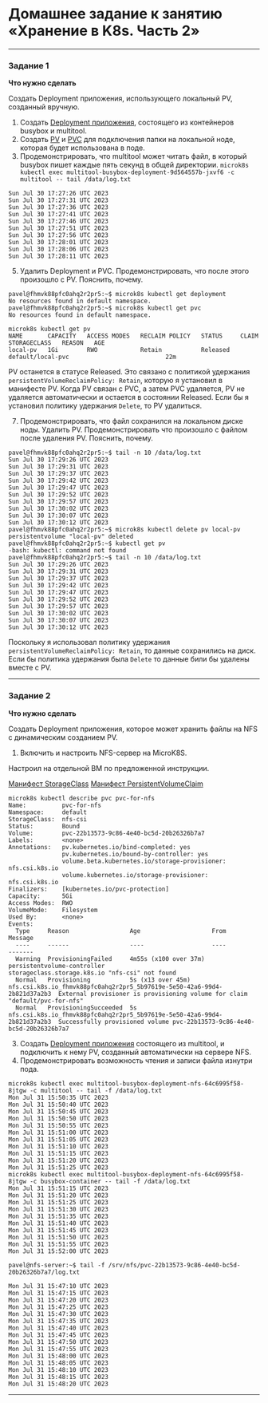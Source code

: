 # Домашнее задание к занятию «Хранение в K8s. Часть 2»

------

### Задание 1

**Что нужно сделать**

Создать Deployment приложения, использующего локальный PV, созданный вручную.

1. Создать [Deployment приложения](https://github.com/omega-pasha/kuber-homeworks/blob/main/2.2/netology-deployment.yaml), состоящего из контейнеров busybox и multitool.
2. Создать [PV](https://github.com/omega-pasha/kuber-homeworks/blob/main/2.2/netology-pv.yaml) и [PVC](https://github.com/omega-pasha/kuber-homeworks/blob/main/2.2/netology-pvc.yaml) для подключения папки на локальной ноде, которая будет использована в поде.
3. Продемонстрировать, что multitool может читать файл, в который busybox пишет каждые пять секунд в общей директории.
`microk8s kubectl exec multitool-busybox-deployment-9d564557b-jxvf6 -c multitool -- tail /data/log.txt`
```
Sun Jul 30 17:27:26 UTC 2023
Sun Jul 30 17:27:31 UTC 2023
Sun Jul 30 17:27:36 UTC 2023
Sun Jul 30 17:27:41 UTC 2023
Sun Jul 30 17:27:46 UTC 2023
Sun Jul 30 17:27:51 UTC 2023
Sun Jul 30 17:27:56 UTC 2023
Sun Jul 30 17:28:01 UTC 2023
Sun Jul 30 17:28:06 UTC 2023
Sun Jul 30 17:28:11 UTC 2023
```
5. Удалить Deployment и PVC. Продемонстрировать, что после этого произошло с PV. Пояснить, почему.
```
pavel@fhmvk88pfc0ahq2r2pr5:~$ microk8s kubectl get deployment
No resources found in default namespace.
pavel@fhmvk88pfc0ahq2r2pr5:~$ microk8s kubectl get pvc
No resources found in default namespace.
```
```
microk8s kubectl get pv
NAME       CAPACITY   ACCESS MODES   RECLAIM POLICY   STATUS     CLAIM               STORAGECLASS   REASON   AGE
local-pv   1Gi        RWO            Retain           Released   default/local-pvc                           22m
```

PV останется в статусе Released. Это связано с политикой удержания `persistentVolumeReclaimPolicy: Retain`, которую я установил в манифесте PV. Когда PV связан с PVC, а затем PVC удаляется, PV не удаляется автоматически и остается в состоянии Released. Если бы я установил политику удержания `Delete`, то PV удалиться.

7. Продемонстрировать, что файл сохранился на локальном диске ноды. Удалить PV.  Продемонстрировать что произошло с файлом после удаления PV. Пояснить, почему.
```
pavel@fhmvk88pfc0ahq2r2pr5:~$ tail -n 10 /data/log.txt
Sun Jul 30 17:29:26 UTC 2023
Sun Jul 30 17:29:31 UTC 2023
Sun Jul 30 17:29:37 UTC 2023
Sun Jul 30 17:29:42 UTC 2023
Sun Jul 30 17:29:47 UTC 2023
Sun Jul 30 17:29:52 UTC 2023
Sun Jul 30 17:29:57 UTC 2023
Sun Jul 30 17:30:02 UTC 2023
Sun Jul 30 17:30:07 UTC 2023
Sun Jul 30 17:30:12 UTC 2023
pavel@fhmvk88pfc0ahq2r2pr5:~$ microk8s kubectl delete pv local-pv
persistentvolume "local-pv" deleted
pavel@fhmvk88pfc0ahq2r2pr5:~$ kubectl get pv
-bash: kubectl: command not found
pavel@fhmvk88pfc0ahq2r2pr5:~$ tail -n 10 /data/log.txt
Sun Jul 30 17:29:26 UTC 2023
Sun Jul 30 17:29:31 UTC 2023
Sun Jul 30 17:29:37 UTC 2023
Sun Jul 30 17:29:42 UTC 2023
Sun Jul 30 17:29:47 UTC 2023
Sun Jul 30 17:29:52 UTC 2023
Sun Jul 30 17:29:57 UTC 2023
Sun Jul 30 17:30:02 UTC 2023
Sun Jul 30 17:30:07 UTC 2023
Sun Jul 30 17:30:12 UTC 2023
```

Поскольку я использовал  политику удержания `persistentVolumeReclaimPolicy: Retain`, то данные сохранились на диск. Если бы политика удержания была `Delete` то данные били бы удалены вместе с PV.

------

### Задание 2

**Что нужно сделать**

Создать Deployment приложения, которое может хранить файлы на NFS с динамическим созданием PV.

1. Включить и настроить NFS-сервер на MicroK8S.

Настроил на отдельной ВМ по предложенной инструкции.

[Манифест StorageClass](https://github.com/omega-pasha/kuber-homeworks/blob/main/2.2/netology-sc-nfs.yaml)
[Манифест PersistentVolumeClaim](https://github.com/omega-pasha/kuber-homeworks/blob/main/2.2/netology-pvc-nfs.yaml)

```
microk8s kubectl describe pvc pvc-for-nfs
Name:          pvc-for-nfs
Namespace:     default
StorageClass:  nfs-csi
Status:        Bound
Volume:        pvc-22b13573-9c86-4e40-bc5d-20b26326b7a7
Labels:        <none>
Annotations:   pv.kubernetes.io/bind-completed: yes
               pv.kubernetes.io/bound-by-controller: yes
               volume.beta.kubernetes.io/storage-provisioner: nfs.csi.k8s.io
               volume.kubernetes.io/storage-provisioner: nfs.csi.k8s.io
Finalizers:    [kubernetes.io/pvc-protection]
Capacity:      5Gi
Access Modes:  RWO
VolumeMode:    Filesystem
Used By:       <none>
Events:
  Type     Reason                 Age                    From                                                                      Message
  ----     ------                 ----                   ----                                                                      -------
  Warning  ProvisioningFailed     4m55s (x100 over 37m)  persistentvolume-controller                                               storageclass.storage.k8s.io "nfs-csi" not found
  Normal   Provisioning           5s (x13 over 45m)      nfs.csi.k8s.io_fhmvk88pfc0ahq2r2pr5_5b97619e-5e50-42a6-99d4-2b821d37a2b3  External provisioner is provisioning volume for claim "default/pvc-for-nfs"
  Normal   ProvisioningSucceeded  5s                     nfs.csi.k8s.io_fhmvk88pfc0ahq2r2pr5_5b97619e-5e50-42a6-99d4-2b821d37a2b3  Successfully provisioned volume pvc-22b13573-9c86-4e40-bc5d-20b26326b7a7
```

3. Создать [Deployment приложения](https://github.com/omega-pasha/kuber-homeworks/blob/main/2.2/netology-deployment-nfs.yaml) состоящего из multitool, и подключить к нему PV, созданный автоматически на сервере NFS.
4. Продемонстрировать возможность чтения и записи файла изнутри пода.
```
microk8s kubectl exec multitool-busybox-deployment-nfs-64c6995f58-8jtgw -c multitool -- tail -f /data/log.txt
Mon Jul 31 15:50:35 UTC 2023
Mon Jul 31 15:50:40 UTC 2023
Mon Jul 31 15:50:45 UTC 2023
Mon Jul 31 15:50:50 UTC 2023
Mon Jul 31 15:50:55 UTC 2023
Mon Jul 31 15:51:00 UTC 2023
Mon Jul 31 15:51:05 UTC 2023
Mon Jul 31 15:51:10 UTC 2023
Mon Jul 31 15:51:15 UTC 2023
Mon Jul 31 15:51:20 UTC 2023
Mon Jul 31 15:51:25 UTC 2023
microk8s kubectl exec multitool-busybox-deployment-nfs-64c6995f58-8jtgw -c busybox-container -- tail -f /data/log.txt
Mon Jul 31 15:51:15 UTC 2023
Mon Jul 31 15:51:20 UTC 2023
Mon Jul 31 15:51:25 UTC 2023
Mon Jul 31 15:51:30 UTC 2023
Mon Jul 31 15:51:35 UTC 2023
Mon Jul 31 15:51:40 UTC 2023
Mon Jul 31 15:51:45 UTC 2023
Mon Jul 31 15:51:50 UTC 2023
Mon Jul 31 15:51:55 UTC 2023
Mon Jul 31 15:52:00 UTC 2023
```
`pavel@nfs-server:~$ tail -f /srv/nfs/pvc-22b13573-9c86-4e40-bc5d-20b26326b7a7/log.txt`
```
Mon Jul 31 15:47:10 UTC 2023
Mon Jul 31 15:47:15 UTC 2023
Mon Jul 31 15:47:20 UTC 2023
Mon Jul 31 15:47:25 UTC 2023
Mon Jul 31 15:47:30 UTC 2023
Mon Jul 31 15:47:35 UTC 2023
Mon Jul 31 15:47:40 UTC 2023
Mon Jul 31 15:47:45 UTC 2023
Mon Jul 31 15:47:50 UTC 2023
Mon Jul 31 15:47:55 UTC 2023
Mon Jul 31 15:48:00 UTC 2023
Mon Jul 31 15:48:05 UTC 2023
Mon Jul 31 15:48:10 UTC 2023
Mon Jul 31 15:48:15 UTC 2023
Mon Jul 31 15:48:20 UTC 2023
```


------

